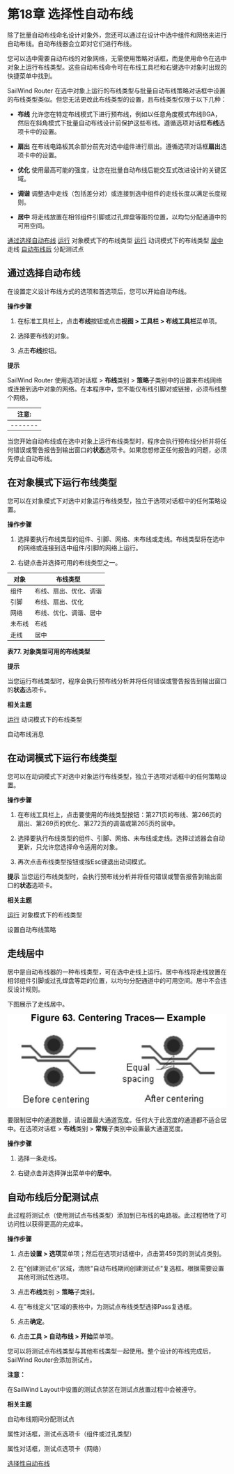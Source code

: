 # 第18章 选择性自动布线

除了批量自动布线命名设计对象外，您还可以通过在设计中选中组件和网络来进行自动布线。自动布线器会立即对它们进行布线。

您可以选中需要自动布线的对象网络，无需使用策略对话框，而是使用命令在选中对象上运行布线类型。这些自动布线命令可在布线工具栏和右键选中对象时出现的快捷菜单中找到。

SailWind Router 在选中对象上运行的布线类型与批量自动布线策略对话框中设置的布线类型类似。但您无法更改此布线类型的设置，且布线类型仅限于以下几种：

- **布线** 允许您在特定布线模式下进行预布线，例如以任意角度模式布线BGA，然后在斜角模式下批量自动布线设计前保护这些布线。遵循选项对话框**布线**选项卡中的设置。

- **扇出** 在布线电路板其余部分前先对选中组件进行扇出。遵循选项对话框**扇出**选项卡中的设置。

- **优化** 使用最高可能的强度，让您在批量自动布线后能交互式改进设计的关键区域。

- **调谐** 调整选中走线（包括差分对）或连接到选中组件的走线长度以满足长度规则。

- **居中** 将走线放置在相邻组件引脚或过孔焊盘等距的位置，以均匀分配通道中的可用空间。

[通过选择自动布线](#page-0-0) [运行](#page-1-0) 对象模式下的布线类型 [运行](#page-2-0) 动词模式下的布线类型 [居中](#page-2-1) 走线 [自动布线后](#page-3-0) 分配测试点

## 通过选择自动布线

在设置定义设计布线方式的选项和首选项后，您可以开始自动布线。

**操作步骤**

1. 在标准工具栏上，点击**布线**按钮或点击**视图 > 工具栏 > 布线工具栏**菜单项。

2. 选择要布线的对象。

3. 点击**布线**按钮。

**提示**

SailWind Router 使用选项对话框 > **布线**类别 > **策略**子类别中的设置来布线网络或连接到选中对象的网络。在本程序中，您不能仅布线引脚对或链接，必须布线整个网络。

| 注意: |
|-------|
|-------|

当您开始自动布线或在选中对象上运行布线类型时，程序会执行预布线分析并将任何错误或警告报告到输出窗口的**状态**选项卡。如果您想修正任何报告的问题，必须先停止自动布线。

## 在对象模式下运行布线类型

您可以在对象模式下对选中对象运行布线类型，独立于选项对话框中的任何策略设置。

**操作步骤**

1. 选择要执行布线类型的组件、引脚、网络、未布线或走线。布线类型将在选中的网络或连接到选中组件/引脚的网络上运行。

2. 右键点击并选择可用的布线类型之一。

| 对象    | 布线类型                     |
|-----------|-------------------------------|
| 组件 | 布线、扇出、优化、调谐 |
| 引脚       | 布线、扇出、优化       |
| 网络       | 布线、优化、调谐、居中 |
| 未布线   | 布线                         |
| 走线     | 居中                        |

**表77. 对象类型可用的布线类型**

**提示**

当您运行布线类型时，程序会执行预布线分析并将任何错误或警告报告到输出窗口的**状态**选项卡。

**相关主题**

[运行](#page-2-0) 动词模式下的布线类型

自动布线消息

## 在动词模式下运行布线类型

您可以在动词模式下对选中对象运行布线类型，独立于选项对话框中的任何策略设置。

**操作步骤**

1. 在布线工具栏上，点击要使用的布线类型按钮：第271页的布线、第266页的扇出、第269页的优化、第272页的调谐或第265页的居中。

2. 选择要执行布线类型的组件、引脚、网络、未布线或走线。选择过滤器会自动更新，只允许您选择命令适用的对象。

3. 再次点击布线类型按钮或按Esc键退出动词模式。


**提示** 当您运行布线类型时，会执行预布线分析并将任何错误或警告报告到输出窗口的**状态**选项卡。

**相关主题**

[运行](#page-1-0) 对象模式下的布线类型

设置自动布线策略

## 走线居中

居中是自动布线器的一种布线类型，可在选中走线上运行。居中布线将走线放置在相邻组件引脚或过孔焊盘等距的位置，以均匀分配通道中的可用空间。居中不会违反设计规则。

下图展示了走线居中。

![](/router/guide/18/_page_2_Figure_15.jpeg)

要限制居中的通道数量，请设置最大通道宽度。任何大于此宽度的通道都不适合居中。在选项对话框 > **布线**类别 > **常规**子类别中设置最大通道宽度。

**操作步骤**

1. 选择一条走线。

2. 右键点击并选择弹出菜单中的**居中**。

## 自动布线后分配测试点

此过程将测试点（使用测试点布线类型）添加到已布线的电路板。此过程牺牲了可访问性以获得更高的完成率。

**操作步骤**

1. 点击**设置 > 选项**菜单项；然后在选项对话框中，点击第459页的测试点类别。

2. 在"创建测试点"区域，清除"自动布线期间创建测试点"复选框。根据需要设置其他可测试性选项。

3. 点击**布线**类别 > **策略**子类别。

4. 在"布线定义"区域的表格中，为测试点布线类型选择Pass复选框。

5. 点击**确定**。

6. 点击**工具 > 自动布线 > 开始**菜单项。

您可以将测试点布线类型与其他布线类型一起使用。整个设计的布线完成后，SailWind Router会添加测试点。


**注意：**

在SailWind Layout中设置的测试点禁区在测试点放置过程中会被遵守。

**相关主题**

自动布线期间分配测试点

属性对话框，测试点选项卡（组件或过孔类型）

属性对话框，测试点选项卡（网络）

[选择性自动布线](#page-0-1)